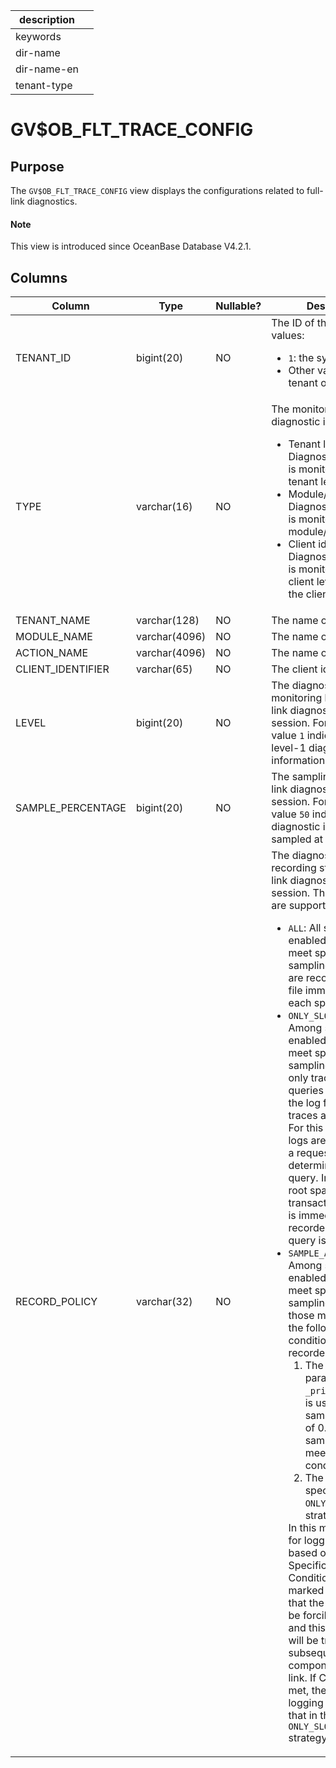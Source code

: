 |description||
|---|---|
|keywords||
|dir-name||
|dir-name-en||
|tenant-type||

# GV$OB_FLT_TRACE_CONFIG

## Purpose

The `GV$OB_FLT_TRACE_CONFIG` view displays the configurations related to full-link diagnostics. 

<main id="notice" type='explain'>

  <h4>Note</h4>

  <p>This view is introduced since OceanBase Database V4.2.1. </p>

</main>

## Columns

| **Column** | **Type** | **Nullable?** | **Description** |
| --- | --- | --- | --- |
| TENANT_ID | bigint(20) | NO | The ID of the tenant. Valid values: <ul><li>`1`: the sys tenant.  </li><li>Other values: a user tenant or meta tenant. </li></ul> |
| TYPE | varchar(16) | NO | The monitoring level of diagnostic information. <ul><li>Tenant level: Diagnostic information is monitored at the tenant level.  </li><li>Module/Action level: Diagnostic information is monitored at the module/action level. </li><li>Client identifier level: Diagnostic information is monitored at the client level based on the client identifier. </li></ul> |
| TENANT_NAME | varchar(128) | NO | The name of the tenant. |
| MODULE_NAME | varchar(4096) | NO | The name of the module. |
| ACTION_NAME | varchar(4096) | NO | The name of the action. |
| CLIENT_IDENTIFIER | varchar(65) | NO | The client identifier. |
| LEVEL | bigint(20) | NO | The diagnostic information monitoring level for full-link diagnostics of the session. For example, the value `1` indicates that level-1 diagnostic information is monitored. |
| SAMPLE_PERCENTAGE | bigint(20) | NO | The sampling rate for full-link diagnostics of the session. For example, the value `50` indicates that diagnostic information is sampled at a rate of 50%. |
| RECORD_POLICY | varchar(32) | NO | The diagnostic information recording strategy for full-link diagnostics of the session. Three strategies are supported:<ul><li>`ALL`: All sampling-enabled traces that meet specified sampling conditions are recorded in the log file immediately after each span ends.  </li><li>`ONLY_SLOW_QUERY`: Among sampling-enabled traces that meet specified sampling conditions, only traces of slow queries are recorded in the log file, and other traces are discarded. For this strategy, trace logs are recorded after a request ends and is determined as a slow query. In the proxy, the root span, namely the transaction-level span, is immediately recorded when a slow query is detected.  </li><li>`SAMPLE_AND_SLOW_QUERY`: Among sampling-enabled traces that meet specified sampling conditions, those meeting any of the following conditions are recorded in the log file:<ol><li>The hidden parameter <code>_print_sample_ppm</code> is used for sampling at a rate of 0.01% and the sampling result meets specified conditions.</li><li>The condition specified in the `ONLY_SLOW_QUERY` strategy is met.</li></ol>In this mode, the timing for logging varies based on the situation. Specifically, if Condition 1 is met, it is marked on the client that the trace log will be forcibly recorded and this information will be transferred to subsequent components on the link. If Condition 2 is met, the timing for logging is the same as that in the `ONLY_SLOW_QUERY` strategy. </li></ul> |